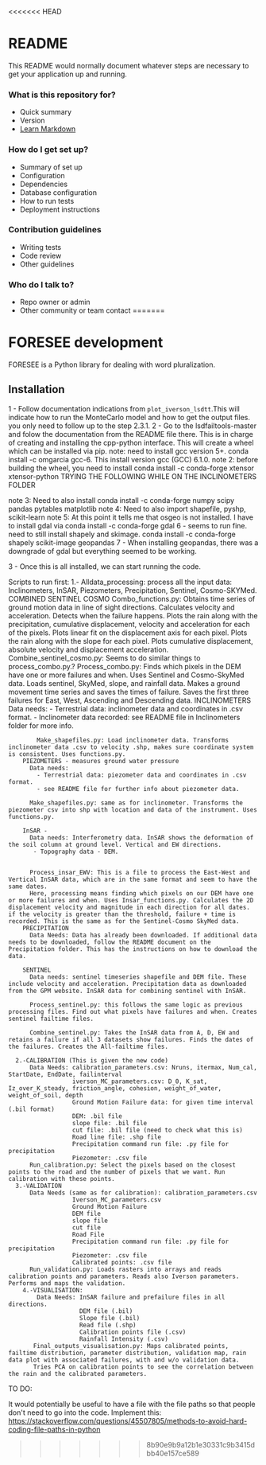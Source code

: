 <<<<<<< HEAD
# README #

This README would normally document whatever steps are necessary to get your application up and running.

### What is this repository for? ###

* Quick summary
* Version
* [Learn Markdown](https://bitbucket.org/tutorials/markdowndemo)

### How do I get set up? ###

* Summary of set up
* Configuration
* Dependencies
* Database configuration
* How to run tests
* Deployment instructions

### Contribution guidelines ###

* Writing tests
* Code review
* Other guidelines

### Who do I talk to? ###

* Repo owner or admin
* Other community or team contact
=======


# FORESEE development

FORESEE is a Python library for dealing with word pluralization.

## Installation
1 - Follow documentation indications from `plot_iverson_lsdtt`.This will indicate how to run the MonteCarlo model and how to get the output files.
you only need to follow up to the step 2.3.1.
2 - Go to the lsdfailtools-master and folow the documentation from the README file there. This is in charge of creating and installing the cpp-python interface. This will create a wheel which can be installed via pip.
note: need to install gcc version 5+. conda install -c omgarcia gcc-6. This install version gcc (GCC) 6.1.0.
note 2: before building the wheel, you need to install conda install -c conda-forge xtensor xtensor-python
TRYING THE FOLLOWING WHILE ON THE INCLINOMETERS FOLDER

note 3: Need to also install conda install -c conda-forge numpy scipy pandas pytables matplotlib
note 4: Need to also import shapefile, pyshp, scikit-learn
note 5: At this point it tells me that osgeo is not installed. I have to install gdal via conda install -c conda-forge gdal
6 - seems to run fine. need to still install shapely and skimage. conda install -c conda-forge shapely scikit-image geopandas
7 - When installing geopandas, there was a downgrade of gdal but everything seemed to be working.

3 - Once this is all installed, we can start running the code.

Scripts to run first:
    1.- Alldata_processing: process all the input data: Inclinometers, InSAR, Piezometers, Precipitation, Sentinel, Cosmo-SKYMed.
        COMBINED SENTINEL COSMO
          Combo_functions.py: Obtains time series of ground motion data in line of sight directions. Calculates velocity and acceleration. Detects when the failure happens.
          Plots the rain along with the precipitation, cumulative displacement, velocity and acceleration for each of the pixels.
          Plots linear fit on the displacement axis for each pixel.
          Plots the rain along with the slope for each pixel.
          Plots cumulative displacement, absolute velocity and displacement acceleration.
          Combine_sentinel_cosmo.py: Seems to do similar things to process_combo.py.?
          Process_combo.py: Finds which pixels in the DEM have one or more failures and when. Uses Sentinel and Cosmo-SkyMed data.
          Loads sentinel, SkyMed, slope, and rainfall data. Makes a ground movement time series and saves the times of failure.
          Saves the first three failures for East, West, Ascending and Descending data.
        INCLINOMETERS
            Data needs:
                - Terrestrial data: inclinometer data and coordinates in .csv format.
                - Inclinometer data recorded: see README file in Inclinometers folder for more info.


            Make_shapefiles.py: Load inclinometer data. Transforms inclinometer data .csv to velocity .shp, makes sure coordinate system is consistent. Uses functions.py.
        PIEZOMETERS - measures ground water pressure
          Data needs:
            - Terrestrial data: piezometer data and coordinates in .csv format.
            - see README file for further info about piezometer data.

          Make_shapefiles.py: same as for inclinometer. Transforms the piezometer csv into shp with location and data of the instrument. Uses functions.py.

        InSAR -
          Data needs: Interferometry data. InSAR shows the deformation of the soil column at ground level. Vertical and EW directions.
           - Topography data - DEM.  


          Process_insar_EWV: This is a file to process the East-West and Vertical InSAR data, which are in the same format and seem to have the same dates.
          Here, processing means finding which pixels on our DEM have one or more failures and when. Uses Insar_functions.py. Calculates the 2D displacement velocity and magnitude in each direction for all dates. if the velocity is greater than the threshold, failure + time is recorded. This is the same as for the Sentinel-Cosmo SkyMed data.
        PRECIPITATION
          Data Needs: Data has already been downloaded. If additional data needs to be downloaded, follow the README document on the Precipitation folder. This has the instructions on how to download the data.

        SENTINEL
          Data needs: sentinel timeseries shapefile and DEM file. These include velocity and acceleration. Precipitation data as downloaded from the GPM website. InSAR data for combining sentinel with InSAR.

          Process_sentinel.py: this follows the same logic as previous processing files. Find out what pixels have failures and when. Creates sentinel failtime files.

          Combine_sentinel.py: Takes the InSAR data from A, D, EW and retains a failure if all 3 datasets show failures. Finds the dates of the failures. Creates the All-failtime files.

      2.-CALIBRATION (This is given the new code)
          Data Needs: calibration_parameters.csv: Nruns, itermax, Num_cal, StartDate, EndDate, failinterval
                      iverson_MC_parameters.csv: D_0, K_sat, Iz_over_K_steady, friction_angle, cohesion, weight_of_water, weight_of_soil, depth
                      Ground Motion Failure data: for given time interval (.bil format)
                      DEM: .bil file
                      slope file: .bil file
                      cut file: .bil file (need to check what this is)
                      Road line file: .shp file
                      Precipitation command run file: .py file for precipitation
                      Piezometer: .csv file
          Run_calibration.py: Select the pixels based on the closest points to the road and the number of pixels that we want. Run calibration with these points.
      3.-VALIDATION
          Data Needs (same as for calibration): calibration_parameters.csv
                      Iverson_MC_parameters.csv
                      Ground Motion Failure
                      DEM file
                      slope file
                      cut file
                      Road File
                      Precipitation command run file: .py file for precipitation
                      Piezometer: .csv file
                      Calibrated points: .csv file
          Run_validation.py: Loads rasters into arrays and reads calibration points and parameters. Reads also Iverson parameters. Performs and maps the validation.
        4.-VISUALISATION:
            Data Needs: InSAR failure and prefailure files in all directions.
                        DEM file (.bil)
                        Slope file (.bil)
                        Read file (.shp)
                        Calibration points file (.csv)
                        Rainfall Intensity (.csv)
           Final_outputs_visualisation.py: Maps calibrated points, failtime distribution, parameter distribution, validation map, rain data plot with associated failures, with and w/o validation data.
           Tries PCA on calibration points to see the correlation between the rain and the calibrated parameters.





TO DO:

It would potentially be useful to have a file with the file paths so that people don't need to go into the code.
Implement this: https://stackoverflow.com/questions/45507805/methods-to-avoid-hard-coding-file-paths-in-python
>>>>>>> 8b90e9b9a12b1e30331c9b3415dbb40e157ce589
